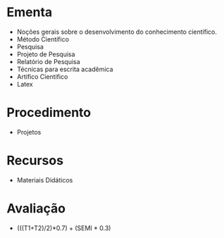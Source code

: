 # Ementa
   * Noções gerais sobre o desenvolvimento do conhecimento científico.
   * Método Científico
   * Pesquisa
   * Projeto de Pesquisa
   * Relatório de Pesquisa
   * Técnicas para escrita acadêmica
   * Artifico Cientifico
   * Latex

# Procedimento
   * Projetos

# Recursos
   * Materiais Didáticos 

# Avaliação
   * (((T1+T2)/2)*0.7) + (SEMI * 0.3)    